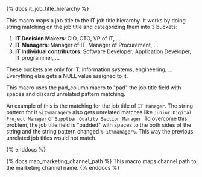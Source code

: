 {% docs it_job_title_hierarchy %}

This macro maps a job title to the IT job title hierarchy. It works by doing string matching on the job title and categorizing them into 3 buckets:

1. **IT Decision Makers**: CIO, CTO, VP of IT, ...
2. **IT Managers**: Manager of IT. Manager of Procurement, ...
3. **IT Individual contributors**: Software Developer, Application Developer, IT programmer, ...

These buckets are only for IT, information systems, engineering, ... Everything else gets a NULL value assigned to it.

This macro uses the pad_column macro to "pad" the job title field with spaces and discard unrelated pattern matching.

An example of this is the matching for the job title of `IT Manager`. The string pattern for it `%it%manager%` also gets unrelated matches like `Junior Digital Project Manager` or `Supplier Quality Section Manager`. To overcome this problem, the job title field is "padded" with spaces to the both sides of the string and the string pattern changed `% it%manager%`. This way the previous unrelated job titles would not match.

{% enddocs %}

{% docs map_marketing_channel_path %}
This macro maps channel path to the marketing channel name.
{% enddocs %}
